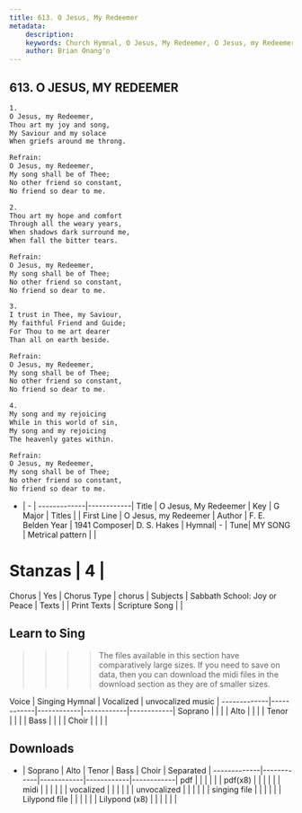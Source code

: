 ```yaml
---
title: 613. O Jesus, My Redeemer
metadata:
    description: 
    keywords: Church Hymnal, O Jesus, My Redeemer, O Jesus, my Redeemer, 
    author: Brian Onang'o
---
```



## 613. O JESUS, MY REDEEMER

```txt
1.
O Jesus, my Redeemer, 
Thou art my joy and song, 
My Saviour and my solace 
When griefs around me throng. 

Refrain:
O Jesus, my Redeemer, 
My song shall be of Thee; 
No other friend so constant, 
No friend so dear to me. 

2.
Thou art my hope and comfort 
Through all the weary years, 
When shadows dark surround me, 
When fall the bitter tears. 

Refrain:
O Jesus, my Redeemer, 
My song shall be of Thee; 
No other friend so constant, 
No friend so dear to me. 

3.
I trust in Thee, my Saviour, 
My faithful Friend and Guide; 
For Thou to me art dearer 
Than all on earth beside. 

Refrain:
O Jesus, my Redeemer, 
My song shall be of Thee; 
No other friend so constant, 
No friend so dear to me. 

4.
My song and my rejoicing 
While in this world of sin, 
My song and my rejoicing 
The heavenly gates within.

Refrain:
O Jesus, my Redeemer, 
My song shall be of Thee; 
No other friend so constant, 
No friend so dear to me. 

```

- |   -  |
-------------|------------|
Title | O Jesus, My Redeemer |
Key | G Major |
Titles |  |
First Line | O Jesus, my Redeemer |
Author | F. E. Belden
Year | 1941
Composer| D. S. Hakes |
Hymnal|  - |
Tune| MY SONG |
Metrical pattern | |
# Stanzas | 4 |
Chorus | Yes |
Chorus Type | chorus |
Subjects | Sabbath School: Joy or Peace |
Texts |  |
Print Texts | 
Scripture Song |  |
  
## Learn to Sing

>>>> The files available in this section have comparatively large sizes. If you need to save on data, then you can download the midi files in the download section as they are of smaller sizes.

Voice |  Singing Hymnal | Vocalized | unvocalized music |
-------------|------------|------------|------------|------------|
Soprano | | | |
Alto | | | |
Tenor | | | |
Bass | | | |
Choir | | | |

## Downloads

- |  Soprano | Alto | Tenor | Bass | Choir | Separated |
-------------|------------|------------|------------|------------|
pdf | | | | | |
pdf(x8) | | | | | |
midi | | | | | |
vocalized | | | | | |
unvocalized | | | | | |
singing file | | | | | |
Lilypond file | | | | | |
Lilypond (x8) | | | | | |
  